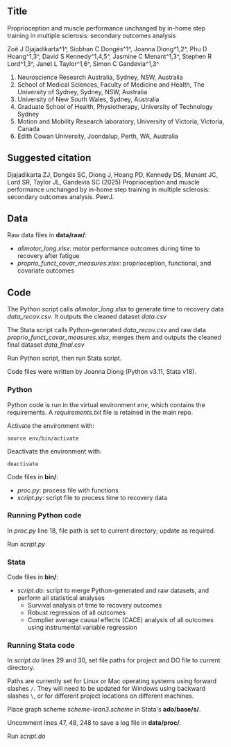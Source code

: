 ## Title

Proprioception and muscle performance unchanged by in-home step training in multiple sclerosis: secondary outcomes analysis

Zoë J Djajadikarta^1^, Siobhan C Dongés^1^, Joanna Diong^1,2^, Phu D Hoang^1,3^, David S Kennedy^1,4,5^, Jasmine C Menant^1,3^, Stephen R Lord^1,3^, Janet L Taylor^1,6^, Simon C Gandevia^1,3^

1. Neuroscience Research Australia, Sydney, NSW, Australia
2. School of Medical Sciences, Faculty of Medicine and Health, The University of Sydney, Sydney, NSW, Australia
3. University of New South Wales, Sydney, Australia
4. Graduate School of Health, Physiotherapy, University of Technology Sydney
5. Motion and Mobility Research laboratory, University of Victoria, Victoria, Canada
6. Edith Cowan University, Joondalup, Perth, WA, Australia

## Suggested citation

Djajadikarta ZJ, Dongés SC, Diong J, Hoang PD, Kennedy DS, Menant JC, Lord SR, Taylor JL, Gandevia SC (2025) Proprioception and muscle performance unchanged by in-home step training in multiple sclerosis: secondary outcomes analysis. PeerJ. 

## Data

Raw data files in **data/raw/**:

* _allmotor_long.xlsx_: motor performance outcomes during time to recovery after fatigue 
* _proprio_funct_covar_measures.xlsx_: proprioception, functional, and covariate outcomes 

## Code

The Python script calls _allmotor_long.xlsx_ to generate time to recovery data _data_recov.csv_. It outputs the cleaned dataset _data.csv_

The Stata script calls Python-generated _data_recov.csv_ and raw data _proprio_funct_covar_measures.xlsx_, merges them and outputs the cleaned final dataset _data_final.csv_

Run Python script, then run Stata script. 

Code files were written by Joanna Diong (Python v3.11, Stata v18). 

### Python

Python code is run in the virtual environment _env_, which contains the requirements. A _requirements.txt_ file is retained in the main repo. 

Activate the environment with:

`source env/bin/activate`

Deactivate the environment with: 

`deactivate`

Code files in **bin/**:

* _proc.py_: process file with functions 
* _script.py_: script file to process time to recovery data

### Running Python code

In _proc.py_ line 18, file path is set to current directory; update as required.

Run _script.py_

### Stata

Code files in **bin/**:

* _script.do_: script to merge Python-generated and raw datasets, and perform all statistical analyses
  * Survival analysis of time to recovery outcomes
  * Robust regression of all outcomes
  * Complier average causal effects (CACE) analysis of all outcomes using instrumental variable regression

### Running Stata code

In _script.do_ lines 29 and 30, set file paths for project and DO file to current directory.

Paths are currently set for Linux or Mac operating systems using forward slashes `/`. 
They will need to be updated for Windows using backward slashes `\`, 
or for different project locations on different machines. 

Place graph scheme _scheme-lean3.scheme_ in Stata's **ado/base/s/**.

Uncomment lines 47, 48, 248 to save a log file in **data/proc/**.

Run _script.do_

